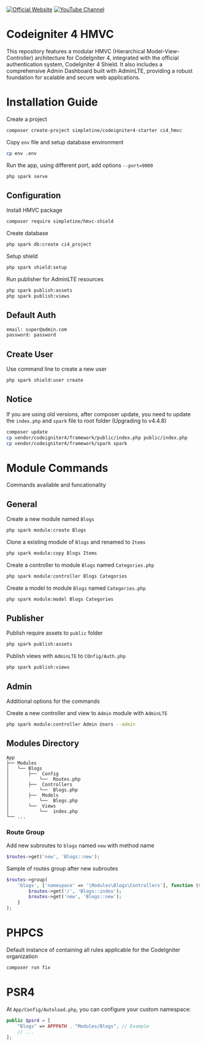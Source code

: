 [![Official Website](https://img.shields.io/badge/Official_Website-Visit-yellow)](https://simpletine.com)   [![YouTube Channel](https://img.shields.io/badge/YouTube_Channel-Subscribe-FF0000)](https://www.youtube.com/channel/UCRuDf31rPyyC2PUbsMG0vZw) 
 
# Codeigniter 4 HMVC 
This repository features a modular HMVC (Hierarchical Model-View-Controller) architecture for CodeIgniter 4, integrated with the official authentication system, CodeIgniter 4 Shield. It also includes a comprehensive Admin Dashboard built with AdminLTE, providing a robust foundation for scalable and secure web applications.


# Installation Guide

Create a project
```bash
composer create-project simpletine/codeigniter4-starter ci4_hmvc
```

Copy `env` file and setup database environment
```bash
cp env .env
```

Run the app, using different port, add options `--port=9000`
```bash
php spark serve
```

## Configuration
Install HMVC package

```bash
composer require simpletine/hmvc-shield
```

Create database

```bash
php spark db:create ci4_project
```

Setup shield
```bash 
php spark shield:setup
```

Run publisher for AdminLTE resources
```bash
php spark publish:assets
php spark publish:views
```

## Default Auth

```bash
email: super@admin.com
password: password
```

## Create User
Use command line to create a new user
```bash
php spark shield:user create
```

## Notice
If you are using old versions, after composer update, you need to update the `index.php` and `spark` file to root folder (Upgrading to v4.4.8)
```bash
composer update
cp vendor/codeigniter4/framework/public/index.php public/index.php
cp vendor/codeigniter4/framework/spark spark
```

# Module Commands
Commands available and funcationality

## General
Create a new module named `Blogs`
```bash
php spark module:create Blogs 
```

Clone a existing module of `Blogs` and renamed to `Items`
```bash
php spark module:copy Blogs Items 
```

Create a controller to module `Blogs` named `Categories.php`
```bash
php spark module:controller Blogs Categories 
```

Create a model to module `Blogs` named `Categories.php`
```bash
php spark module:model Blogs Categories 
```

## Publisher
Publish require assets to `public` folder
```bash
php spark publish:assets 
```

Publish views with `AdminLTE` to `COnfig/Auth.php`
```bash
php spark publish:views 
```

## Admin
Additional options for the commands

Create a new controller and view to `Admin` module with `AdminLTE`
```bash
php spark module:controller Admin Users --admin 
```

##  Modules Directory
    App 
    ├── Modules      
    │   └── Blogs
    │       ├──  Config
    │           └──  Routes.php
    │       ├──  Controllers
    │           └──  Blogs.php
    │       ├──  Models
    │           └──  Blogs.php
    │       └──  Views
    │           └──  index.php
    └── ...  

### Route Group
Add new subroutes to `blogs` named `new` with method name

```php
$routes->get('new', 'Blogs::new');
```

Sample of routes group after new subroutes
```php
$routes->group(
    'blogs', ['namespace' => '\Modules\Blogs\Controllers'], function ($routes) {
        $routes->get('/', 'Blogs::index');
        $routes->get('new', 'Blogs::new');
    }
);
```

# PHPCS

Default instance of containing all rules applicable for the CodeIgniter organization
```bash
composer run fix
```

# PSR4
At `App/Config/Autoload.php`, you can configure your custom namespace:
```php
public $psr4 = [
    "Blogs" => APPPATH . "Modules/Blogs", // Example 
    // ...
];
```